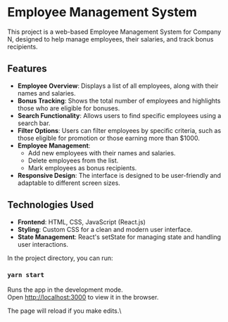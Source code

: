# Employee Management System

This project is a web-based Employee Management System for Company N, designed to help manage employees, their salaries, and track bonus recipients.

## Features

- **Employee Overview**: Displays a list of all employees, along with their names and salaries.
- **Bonus Tracking**: Shows the total number of employees and highlights those who are eligible for bonuses.
- **Search Functionality**: Allows users to find specific employees using a search bar.
- **Filter Options**: Users can filter employees by specific criteria, such as those eligible for promotion or those earning more than $1000.
- **Employee Management**:
  - Add new employees with their names and salaries.
  - Delete employees from the list.
  - Mark employees as bonus recipients.
- **Responsive Design**: The interface is designed to be user-friendly and adaptable to different screen sizes.

## Technologies Used

- **Frontend**: HTML, CSS, JavaScript (React.js)
- **Styling**: Custom CSS for a clean and modern user interface.
- **State Management**: React's setState for managing state and handling user interactions.

In the project directory, you can run:

### `yarn start`

Runs the app in the development mode.\
Open [http://localhost:3000](http://localhost:3000) to view it in the browser.

The page will reload if you make edits.\
